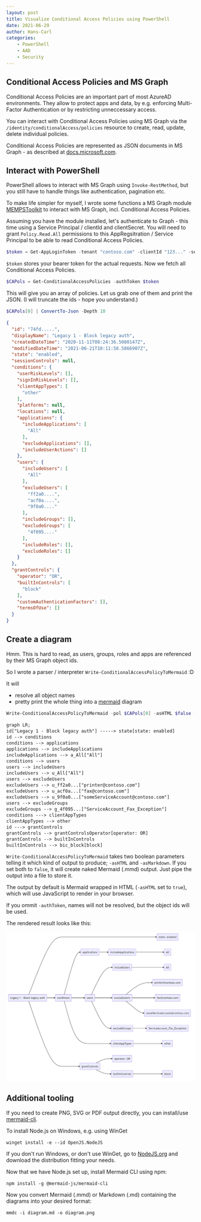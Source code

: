 ```yaml
---
layout: post
title: Visualize Conditional Access Policies using PowerShell
date: 2021-06-29
author: Hans-Carl
categories:
    - PowerShell
    - AAD
    - Security
---
```

## Conditional Access Policies and MS Graph

Conditional Access Policies are an important part of most AzureAD environments. They allow to protect apps and data, by e.g. enforcing Multi-Factor Authentication or by restricting unneccessary access.

You can interact with Conditional Access Policies using MS Graph via the `/identity/conditionalAccess/policies` resource to create, read, update, delete individual policies.

Conditional Access Policies are represented as JSON documents in MS Graph - as described at [docs.microsoft.com](https://docs.microsoft.com/en-us/graph/api/resources/conditionalaccesspolicy).

## Interact with PowerShell

PowerShell allows to interact with MS Graph using `Invoke-RestMethod`, but you still have to handle things like authentication, pagination etc.

To make life simpler for myself, I wrote some functions a MS Graph module [MEMPSToolkit](https://github.com/hcoberdalhoff/MEMPSToolkit) to interact with MS Graph, incl. Conditional Access Policies.  

Assuming you have the module installed, let's authenticate to Graph - this time using a Service Principal / clientId and clientSecret. You will need to grant `Policy.Read.All` permissions to this AppRegsitration / Service Principal to be able to read Conditional Access Policies.

```powershell
$token = Get-AppLoginToken -tenant "contoso.com" -clientId "123..." -secretValue "!?#..."
```

`$token` stores your bearer token for the actual requests.  Now we fetch all Conditional Access Policies.

```powershell
$CAPols = Get-ConditionalAccessPolicies -authToken $token
```

This will give you an array of policies. Let us grab one of them and print the JSON. (I will truncate the ids - hope you understand.)

```powershell
$CAPols[0] | ConvertTo-Json -Depth 10
```

```JSON
{
  "id": "74fd.....",
  "displayName": "Legacy 1 - Block legacy auth",
  "createdDateTime": "2020-11-11T08:24:36.5080147Z",
  "modifiedDateTime": "2021-06-21T10:11:58.5866907Z",
  "state": "enabled",
  "sessionControls": null,
  "conditions": {
    "userRiskLevels": [],
    "signInRiskLevels": [],
    "clientAppTypes": [
      "other"
    ],
    "platforms": null,
    "locations": null,
    "applications": {
      "includeApplications": [
        "All"
      ],
      "excludeApplications": [],
      "includeUserActions": []
    },
    "users": {
      "includeUsers": [
        "All"
      ],
      "excludeUsers": [
        "ff2a0....",
        "acf0a....",
        "9f0a0...."
      ],
      "includeGroups": [],
      "excludeGroups": [
        "4f095...."
      ],
      "includeRoles": [],
      "excludeRoles": []
    }
  },
  "grantControls": {
    "operator": "OR",
    "builtInControls": [
      "block"
    ],
    "customAuthenticationFactors": [],
    "termsOfUse": []
  }
}
```

## Create a diagram

Hmm. This is hard to read, as users, groups, roles and apps are referenced by their MS Graph object ids. 

So I wrote a parser / interpreter `Write-ConditionalAccessPolicyToMermaid` :D

It will
- resolve all object names
- pretty print the whole thing into a [mermaid](https://mermaid-js.github.io/mermaid/) diagram 

```powershell
Write-ConditionalAccessPolicyToMermaid -pol $CAPols[0] -asHTML $false -asMarkdown $false -authToken $token
```

```
graph LR;
id["Legacy 1 - Block legacy auth"] -----> state[state: enabled]
id --> conditions
conditions --> applications
applications --> includeApplications
includeApplications --> a_All["All"]
conditions --> users
users --> includeUsers
includeUsers --> u_All["All"]
users --> excludeUsers
excludeUsers --> u_ff2a0...["printer@contoso.com"]
excludeUsers --> u_acf0a...["fax@contoso.com"]
excludeUsers --> u_9f0a0...["someServiceAccount@contoso.com"]
users --> excludeGroups
excludeGroups --> g_4f095...["ServiceAccount_Fax_Exception"]
conditions ---> clientAppTypes
clientAppTypes --> other
id ---> grantControls
grantControls --> grantControlsOperator[operator: OR]
grantControls --> builtInControls
builtInControls --> bic_block[block]

```

`Write-ConditionalAccessPolicyToMermaid` takes two boolean parameters telling it which kind of output to produce; `-asHTML` and `-asMarkdown`. If you set both to `false`, it will create naked Mermaid (.mmd) output. Just pipe the output into a file to store it.

The output by default is Mermaid wrapped in HTML (`-asHTML` set to `true`), which will use JavaScript to render in your browser.

If you ommit `-authToken`, names will not be resolved, but the object ids will be used.

The rendered result looks like this:

![CA-Mermaid-Demo](/images/2021-06-29-condacc-mermaid.png)

## Additional tooling

If you need to create PNG, SVG or PDF output directly, you can install/use [mermaid-cli](https://github.com/mermaid-js/mermaid-cli). 

To install Node.js on Windows, e.g. using WinGet
```
winget install -e --id OpenJS.NodeJS
```
If you don't run Windows, or don't use WinGet, go to [NodeJS.org](https://nodejs.org/en/download/) and download the distribution fitting your needs.

Now that we have Node.js set up, install Mermaid CLI using npm:
```
npm install -g @mermaid-js/mermaid-cli
```

Now you convert Mermaid (.mmd) or Markdown (.md) containing the diagrams into your desired format:

```
mmdc -i diagram.md -o diagram.png
```



